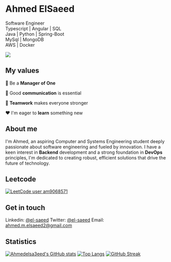 # Ahmed ElSaeed
Software Engineer <br/>Typescript | Angular | SQL <br/>Java | Python | Spring-Boot<br/>MySql | MongoDB<br/>AWS | Docker<br/>

![](https://komarev.com/ghpvc/?username=Ahmedelsa3eed)




## My values

:eagle: Be a **Manager of One** <br/>

:key:  Good **communication** is essential <br/>

:open_hands:  **Teamwork** makes everyone stronger <br/>

:hearts:  I'm eager to **learn** something new <br/>

## About me


I'm Ahmed, an aspiring Computer and Systems Engineering student deeply passionate about software engineering and fueled by innovation. I have a keen interest in **Backend** development and a strong foundation in **DevOps** principles, I'm dedicated to creating robust, efficient solutions that drive the future of technology.


## Leetcode
[![LeetCode user am9068571](https://img.shields.io/badge/dynamic/json?style=plastic&labelColor=black&color=%23ffa116&label=Solved&query=solved&url=https%3A%2F%2Fleetcode-badge.vercel.app%2Fapi%2Fusers%2Fam9068571&logo=leetcode&logoColor=yellow)](https://leetcode.com/Ahmed_ElSaeed22/)


## Get in touch 
Linkedin: [@el-saeed](https://www.linkedin.com/in/el-saeed/)
Twitter: [@el-saeed](https://twitter.com/ahmed39673136)
Email: ahmed.m.elsaeed2@gmail.com


## Statistics
[![Ahmedelsa3eed's GitHub stats](https://github-readme-stats.vercel.app/api?username=Ahmedelsa3eed&hide=stars&count_private=true&show_icons=true&theme=radical)](https://github.com/Ahmedelsa3eed/github-readme-stats)
[![Top Langs](https://github-readme-stats.vercel.app/api/top-langs/?username=Ahmedelsa3eed&layout=compact&langs_count=7)](https://github.com/anuraghazra/github-readme-stats)
[![GitHub Streak](https://streak-stats.demolab.com/?user=Ahmedelsa3eed)](https://git.io/streak-stats)
